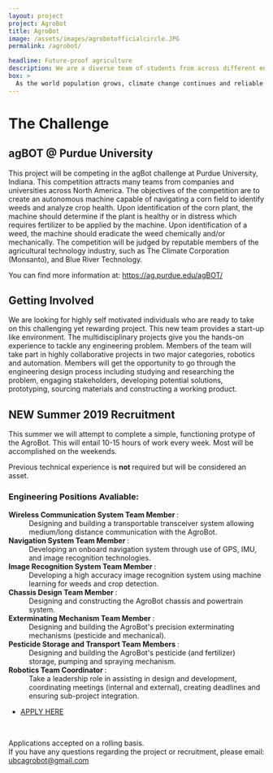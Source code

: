```yaml
---
layout: project
project: AgroBot
title: AgroBot
image: /assets/images/agrobotofficialcircle.JPG
permalink: /agrobot/

headline: Future-proof agriculture
description: We are a diverse team of students from across different engineering disciplines. With a shared passion for innovation and technology, we hope to contribute to the future of agriculture, in transitioning from human labour to full automation.
box: >
  As the world population grows, climate change continues and reliable human labour becomes increasingly expensive, we must find more efficient and sustainable ways to grow food and sustain ourselves. The UBC AgroBot team will be building a fully autonomous robot capable of analyzing its environment and performing targeted weeding, fertilizing and soil analysis though the use of advanced robotics, image recognition and machine learning. 
---
```


# The Challenge

## agBOT @ Purdue University
This project will be competing in the agBot challenge at Purdue University, Indiana. This competition attracts many teams from companies and universities across North America. The objectives of the competition are to create an autonomous machine capable of navigating a corn field to identify weeds and analyze crop health. Upon identification of the corn plant, the machine should determine if the plant is healthy or in distress which requires fertilizer to be applied by the machine. Upon identification of a weed, the machine should eradicate the weed chemically and/or mechanically. The competition will be judged by reputable members of the agricultural technology industry, such as The Climate Corporation (Monsanto), and Blue River Technology.

You can find more information at: https://ag.purdue.edu/agBOT/ 

## Getting Involved
We are looking for highly self motivated individuals who are ready to take on this challenging yet rewarding project. This new team provides a start-up like environment. The multidisciplinary projects give you the hands-on experience to tackle any engineering problem. Members of the team will take part in highly collaborative projects in two major categories, robotics and automation. Members will get the opportunity to go through the engineering design process including studying and researching the problem, engaging stakeholders, developing potential solutions, prototyping, sourcing materials and constructing a working product. 


NEW Summer 2019 Recruitment
---
This summer we will attempt to complete a simple, functioning protype of the AgroBot. This will entail 10-15 hours of work every week. Most will be accomplished on the weekends. <br>

Previous technical experience is <b> not </b> required but will be considered an asset. 

<h3> Engineering Positions Avaliable: </h3> 
<dl>
  
  <dt><b> Wireless Communication System Team Member </b>:</dt> 
  <dd> Designing and building a transportable transceiver system allowing medium/long distance communication with the AgroBot. </dd>

  <dt><b> Navigation System Team Member </b>:</dt>
  <dd>Developing an onboard navigation system through use of GPS, IMU, and image recognition technologies. </dd>

  <dt><b> Image Recognition System Team Member </b>:</dt>
  <dd>Developing a high accuracy image recognition system using machine learning for weeds and crop detection. </dd>

  <dt><b> Chassis Design Team Member </b>:</dt>
  <dd>Designing and constructing the AgroBot chassis and powertrain system.</dd>

  <dt><b> Exterminating Mechanism Team Member </b>:</dt>
  <dd>Designing and building the AgroBot's precision exterminating mechanisms (pesticide and mechanical).</dd> 

  <dt><b> Pesticide Storage and Transport Team Members </b>:</dt>
  <dd>Designing and building the AgroBot's pesticide (and fertilizer) storage, pumping and spraying mechanism. </dd> 

  <dt><b> Robotics Team Coordinator </b>:</dt>
  <dd>Take a leadership role in assisting in design and development, coordinating meetings (internal and external), creating deadlines and ensuring sub-project integration. </dd>
</dl>
 

<ul class="actions">
	<li><a href="https://ubc.ca1.qualtrics.com/jfe/form/SV_5BDOYaSDWVUm1kV" class="button medium wide">APPLY HERE</a></li>
</ul>
<br>

Applications accepted on a rolling basis. <br>
If you have any questions regarding the project or recruitment, please email: ubcagrobot@gmail.com

